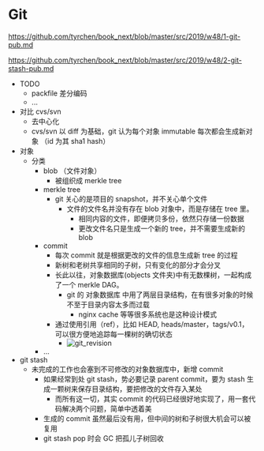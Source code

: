 # Git

https://github.com/tyrchen/book_next/blob/master/src/2019/w48/1-git-pub.md

https://github.com/tyrchen/book_next/blob/master/src/2019/w48/2-git-stash-pub.md

+ TODO
    + packfile 差分编码
    + ...
+ 对比 cvs/svn
    * 去中心化
    * cvs/svn 以 diff 为基础，git 认为每个对象 immutable 每次都会生成新对象 （id 为其 sha1 hash）
+ 对象
    * 分类
        - blob （文件对象）
            + 被组织成 merkle tree
        - merkle tree
            + git 关心的是项目的 snapshot，并不关心单个文件
                * 文件的文件名并没有存在 blob 对象中，而是存储在 tree 里。
                    - 相同内容的文件，即便拷贝多份，依然只存储一份数据
                    - 更改文件名只是生成一个新的 tree，并不需要生成新的 blob
        - commit
            + 每次 commit 就是根据更改的文件的信息生成新 tree 的过程
            + 新树和老树共享相同的子树，只有变化的部分才会分叉
            + 长此以往，对象数据库(objects 文件夹)中有无数棵树，一起构成了一个 merkle DAG。
                * git 的 对象数据库 中用了两层目录结构，在有很多对象的时候不至于目录内容太多而过载
                    * nginx cache 等等很多系统也是这种设计模式
            + 通过使用引用（ref），比如 HEAD, heads/master，tags/v0.1， 可以很方便地追踪每一棵树的确切状态
                * ![git_revision](https://github.com/tyrchen/book_next/raw/master/src/2019/w48/assets/git_revision.png)
        - ...
+ git stash
    * 未完成的工作也会塞到不可修改的对象数据库中，新增 commit
        - 如果经常到处 git stash，势必要记录 parent commit，要为 stash 生成一颗树来保存目录结构，要把修改的文件存入某处
            + 而所有这一切，其实 commit 的代码已经很好地实现了，用一套代码解决两个问题，简单中透着美
        - 生成的 commit 虽然最后没有用，但中间的树和子树很大机会可以被复用
        - git stash pop 时会 GC 把孤儿子树回收


